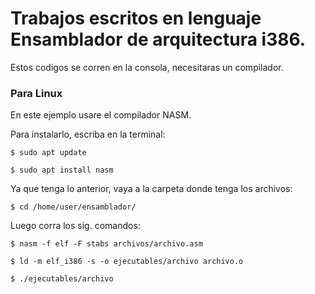 # Trabajos escritos en lenguaje Ensamblador de arquitectura i386.

Estos codigos se corren en la consola, necesitaras un compilador.

<!-- ### Para Windows -->

<!-- En este ejemplo usare el compilador [NASM](https://www.nasm.us/pub/nasm/releasebuilds/2.14.02/win32/nasm-2.14.02-win32.zip). -->

<!-- Guarde los archivos dentro de la carpeta del compilador. -->

<!-- Para correr los programas abra la consola y vaya a la carpeta del compilador: -->

<!-- ```> cd C:/User/Documents/NASM``` -->

<!-- Luego corra los sig. comandos: -->

<!-- ```> nasm -f win32 archivo.asm -o archivo.o``` -->

<!-- ```> ld archivo.o -o archivo.exe``` -->

### Para Linux

En este ejemplo usare el compilador NASM.

Para instalarlo, escriba en la terminal:

```$ sudo apt update```

```$ sudo apt install nasm```

Ya que tenga lo anterior, vaya a la carpeta donde tenga los archivos:

```$ cd /home/user/ensamblador/```

Luego corra los sig. comandos:

```$ nasm -f elf -F stabs archivos/archivo.asm```

```$ ld -m elf_i386 -s -o ejecutables/archivo archivo.o```

```$ ./ejecutables/archivo```